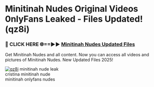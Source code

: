 # Minitinah Nudes Original Videos 0nlyFans Leaked - Files Updated! (qz8i)

<h3>🔴 CLICK HERE 🌐==►► <a href="https://tinyurl.com/yc6ubb5a" rel="nofollow">Minitinah Nudes Updated Files</a></h3>

Get Minitinah Nudes and all content. Now you can access all videos and pictures of Minitinah Nudes. New Updated Files 2025!

[![qz8i](https://i.imgur.com/7eu0CRL.gif)](https://tinyurl.com/yc6ubb5a)
minitinah nude leak<br>
cristina minitinah nude<br>
minitinah onlyfans nudes